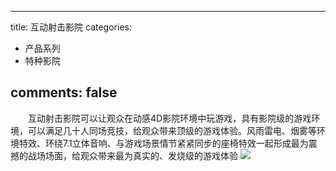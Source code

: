 
---
title: 互动射击影院
categories:
- 产品系列
- 特种影院

comments: false
---



　　互动射击影院可以让观众在动感4D影院环境中玩游戏，具有影院级的游戏环境，可以满足几十人同场竞技，给观众带来顶级的游戏体验。风雨雷电、烟雾等环境特效、环绕7.1立体音响、与游戏场景情节紧紧同步的座椅特效一起形成最为震撼的战场场面，给观众带来最为真实的、发烧级的游戏体验
<img src="/css/images/tezhongyingyuan/9.png">

